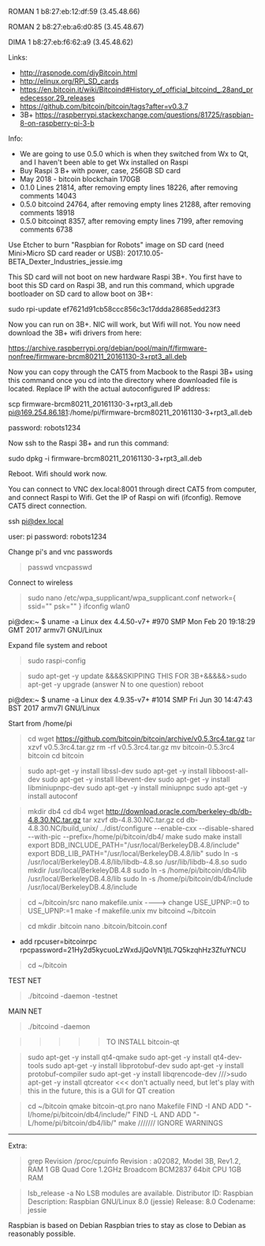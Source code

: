ROMAN 1 b8:27:eb:12:df:59 (3.45.48.66)

ROMAN 2 b8:27:eb:a6:d0:85 (3.45.48.67)

DIMA  1 b8:27:eb:f6:62:a9 (3.45.48.62)


Links:
* http://raspnode.com/diyBitcoin.html
* http://elinux.org/RPi_SD_cards
* https://en.bitcoin.it/wiki/Bitcoind#History_of_official_bitcoind_.28and_predecessor.29_releases
* https://github.com/bitcoin/bitcoin/tags?after=v0.3.7
* 3B+ https://raspberrypi.stackexchange.com/questions/81725/raspbian-8-on-raspberry-pi-3-b

Info:
* We are going to use 0.5.0 which is when they switched from Wx to Qt, and I haven't been able to get Wx installed on Raspi
* Buy Raspi 3 B+ with power, case, 256GB SD card
* May 2018 - bitcoin blockchain 170GB
* 0.1.0 Lines 21814, after removing empty lines 18226, after removing comments 14043
* 0.5.0 bitcoind 24764, after removing empty lines 21288, after removing comments 18918
* 0.5.0 bitcoinqt 8357, after removing empty lines 7199, after removing comments 6738

Use Etcher to burn "Raspbian for Robots" image on SD card (need Mini>Micro SD card reader or USB): 2017.10.05-BETA_Dexter_Industries_jessie.img

This SD card will not boot on new hardware Raspi 3B+. You first have to boot this SD card on Raspi 3B, and run this command, which upgrade bootloader on SD card to allow boot on 3B+:

sudo rpi-update ef7621d91cb58ccc856c3c17ddda28685edd23f3

Now you can run on 3B+. NIC will work, but Wifi will not. You now need download the 3B+ wifi drivers from here:

https://archive.raspberrypi.org/debian/pool/main/f/firmware-nonfree/firmware-brcm80211_20161130-3+rpt3_all.deb

Now you can copy through the CAT5 from Macbook to the Raspi 3B+ using this command once you cd into the directory where downloaded file is located. Replace IP with the actual autoconfigured IP address:

scp firmware-brcm80211_20161130-3+rpt3_all.deb pi@169.254.86.181:/home/pi/firmware-brcm80211_20161130-3+rpt3_all.deb

password: robots1234

Now ssh to the Raspi 3B+ and run this command:

sudo dpkg -i firmware-brcm80211_20161130-3+rpt3_all.deb

Reboot. Wifi should work now.

You can connect to VNC dex.local:8001 through direct CAT5 from computer, and connect Raspi to Wifi. Get the IP of Raspi on wifi (ifconfig). Remove CAT5 direct connection. 

ssh pi@dex.local

user: pi
password: robots1234

Change pi's and vnc passwords
>passwd
>vncpasswd

Connect to wireless
>sudo nano /etc/wpa_supplicant/wpa_supplicant.conf
	network={
    	ssid="<your wifi ssid here>"
    	psk="<your wifi password here>"
	}
>ifconfig wlan0

pi@dex:~ $ uname -a
Linux dex 4.4.50-v7+ #970 SMP Mon Feb 20 19:18:29 GMT 2017 armv7l GNU/Linux

Expand file system and reboot
>sudo raspi-config

>sudo apt-get -y update
&&&&SKIPPING THIS FOR 3B+&&&&&>sudo apt-get -y upgrade (answer N to one question)
>reboot

pi@dex:~ $ uname -a
Linux dex 4.9.35-v7+ #1014 SMP Fri Jun 30 14:47:43 BST 2017 armv7l GNU/Linux

Start from /home/pi
>cd
>wget https://github.com/bitcoin/bitcoin/archive/v0.5.3rc4.tar.gz
>tar xzvf v0.5.3rc4.tar.gz
>rm -rf v0.5.3rc4.tar.gz
>mv bitcoin-0.5.3rc4 bitcoin
>cd bitcoin

>sudo apt-get -y install libssl-dev
>sudo apt-get -y install libboost-all-dev
>sudo apt-get -y install libevent-dev
>sudo apt-get -y install libminiupnpc-dev
>sudo apt-get -y install miniupnpc
>sudo apt-get -y install autoconf

>mkdir db4
>cd db4
>wget http://download.oracle.com/berkeley-db/db-4.8.30.NC.tar.gz
>tar xzvf db-4.8.30.NC.tar.gz
>cd db-4.8.30.NC/build_unix/
>../dist/configure --enable-cxx --disable-shared --with-pic --prefix=/home/pi/bitcoin/db4/
>make
>sudo make install
>export BDB_INCLUDE_PATH="/usr/local/BerkeleyDB.4.8/include"
>export BDB_LIB_PATH="/usr/local/BerkeleyDB.4.8/lib"
>sudo ln -s /usr/local/BerkeleyDB.4.8/lib/libdb-4.8.so /usr/lib/libdb-4.8.so
>sudo mkdir /usr/local/BerkeleyDB.4.8
>sudo ln -s /home/pi/bitcoin/db4/lib /usr/local/BerkeleyDB.4.8/lib
>sudo ln -s /home/pi/bitcoin/db4/include /usr/local/BerkeleyDB.4.8/include

>cd ~/bitcoin/src
>nano makefile.unix
  ----> change USE_UPNP:=0 to USE_UPNP:=1
>make -f makefile.unix
>mv bitcoind ~/bitcoin

>cd
>mkdir .bitcoin
>nano .bitcoin/bitcoin.conf
- add
    rpcuser=bitcoinrpc
    rpcpassword=21Hy2d5kycuoLzWxdJjQoVN1jtL7Q5kzqhHz3ZfuYNCU
>cd ~/bitcoin

TEST NET
>./bitcoind -daemon -testnet

MAIN NET
>./bitcoind -daemon

>>>>> TO INSTALL bitcoin-qt

>sudo apt-get -y install qt4-qmake
>sudo apt-get -y install qt4-dev-tools
>sudo apt-get -y install libprotobuf-dev
>sudo apt-get -y install protobuf-compiler
>sudo apt-get -y install libqrencode-dev
///>sudo apt-get -y install qtcreator <<< don't actually need, but let's play with this in the future, this is a GUI for QT creation

>cd ~/bitcoin
>qmake bitcoin-qt.pro
>nano Makefile
>FIND -I AND ADD "-I/home/pi/bitcoin/db4/include/"
>FIND -L AND ADD "-L/home/pi/bitcoin/db4/lib/"
>make
/////// IGNORE WARNINGS

*************************************************************
Extra:

>grep Revision /proc/cpuinfo
Revision	: a02082, Model 3B, Rev1.2, RAM 1 GB
Quad Core 1.2GHz Broadcom BCM2837 64bit CPU
1GB RAM

>lsb_release -a
No LSB modules are available.
Distributor ID:	Raspbian
Description:	Raspbian GNU/Linux 8.0 (jessie)
Release:	8.0
Codename:	jessie

Raspbian is based on Debian
Raspbian tries to stay as close to Debian as reasonably possible.
